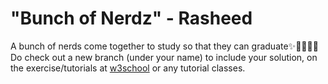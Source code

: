 # "Bunch of Nerdz" - Rasheed
A bunch of nerds come together to study so that they can graduate✨👩‍🎓👨‍🎓
Do check out a new branch (under your name) to include your solution, on the exercise/tutorials at <a href="https://www.w3schools.com/js/default.asp">w3school</a> or any tutorial classes.
